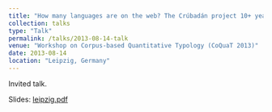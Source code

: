 ```yaml
---
title: "How many languages are on the web? The Crúbadán project 10+ years on"
collection: talks
type: "Talk"
permalink: /talks/2013-08-14-talk
venue: "Workshop on Corpus-based Quantitative Typology (CoQuaT 2013)"
date: 2013-08-14
location: "Leipzig, Germany"
---
```


Invited talk.

Slides: [leipzig.pdf](/files/leipzig.pdf)
